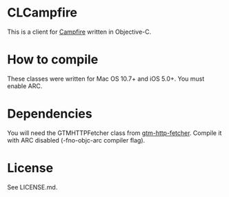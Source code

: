 # CLCampfire

This is a client for [Campfire](http://campfirenow.com/) written in Objective-C.

# How to compile

These classes were written for Mac OS 10.7+ and iOS 5.0+. You must enable ARC.

# Dependencies

You will need the GTMHTTPFetcher class from [gtm-http-fetcher](http://code.google.com/p/gtm-http-fetcher/).
Compile it with ARC disabled (-fno-objc-arc compiler flag).

# License

See LICENSE.md.
